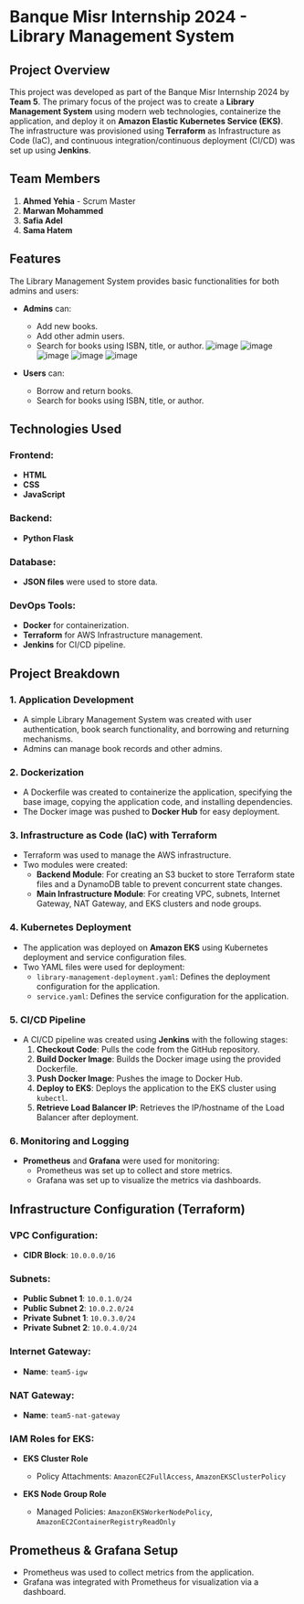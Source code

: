 
# Banque Misr Internship 2024 - Library Management System

## Project Overview

This project was developed as part of the Banque Misr Internship 2024 by **Team 5**. The primary focus of the project was to create a **Library Management System** using modern web technologies, containerize the application, and deploy it on **Amazon Elastic Kubernetes Service (EKS)**. The infrastructure was provisioned using **Terraform** as Infrastructure as Code (IaC), and continuous integration/continuous deployment (CI/CD) was set up using **Jenkins**.

## Team Members

1. **Ahmed Yehia** - Scrum Master
2. **Marwan Mohammed**
3. **Safia Adel**
4. **Sama Hatem**

## Features

The Library Management System provides basic functionalities for both admins and users:

- **Admins** can:
  - Add new books.
  - Add other admin users.
  - Search for books using ISBN, title, or author.
    ![image](https://github.com/user-attachments/assets/d24b226e-4235-4888-bdc4-405f46d73745)
    ![image](https://github.com/user-attachments/assets/a0f96062-33b0-407d-b9a6-6d3a0a67a964)
    ![image](https://github.com/user-attachments/assets/9a18a57c-57d5-422e-897b-d9607ebdb955)
    ![image](https://github.com/user-attachments/assets/774544c0-1a10-4ed0-a6b6-16e09be7017c)
    ![image](https://github.com/user-attachments/assets/44e57825-9bc1-4743-b789-0c53311c118b)

- **Users** can:
  - Borrow and return books.
  - Search for books using ISBN, title, or author.

## Technologies Used

### Frontend:
- **HTML**
- **CSS**
- **JavaScript**

### Backend:
- **Python Flask**

### Database:
- **JSON files** were used to store data.

### DevOps Tools:
- **Docker** for containerization.
- **Terraform** for AWS Infrastructure management.
- **Jenkins** for CI/CD pipeline.

## Project Breakdown

### 1. **Application Development**
   - A simple Library Management System was created with user authentication, book search functionality, and borrowing and returning mechanisms.
   - Admins can manage book records and other admins.

### 2. **Dockerization**
   - A Dockerfile was created to containerize the application, specifying the base image, copying the application code, and installing dependencies.
   - The Docker image was pushed to **Docker Hub** for easy deployment.

### 3. **Infrastructure as Code (IaC) with Terraform**
   - Terraform was used to manage the AWS infrastructure.
   - Two modules were created:
     - **Backend Module**: For creating an S3 bucket to store Terraform state files and a DynamoDB table to prevent concurrent state changes.
     - **Main Infrastructure Module**: For creating VPC, subnets, Internet Gateway, NAT Gateway, and EKS clusters and node groups.

### 4. **Kubernetes Deployment**
   - The application was deployed on **Amazon EKS** using Kubernetes deployment and service configuration files.
   - Two YAML files were used for deployment:
     - `library-management-deployment.yaml`: Defines the deployment configuration for the application.
     - `service.yaml`: Defines the service configuration for the application.

### 5. **CI/CD Pipeline**
   - A CI/CD pipeline was created using **Jenkins** with the following stages:
     1. **Checkout Code**: Pulls the code from the GitHub repository.
     2. **Build Docker Image**: Builds the Docker image using the provided Dockerfile.
     3. **Push Docker Image**: Pushes the image to Docker Hub.
     4. **Deploy to EKS**: Deploys the application to the EKS cluster using `kubectl`.
     5. **Retrieve Load Balancer IP**: Retrieves the IP/hostname of the Load Balancer after deployment.

### 6. **Monitoring and Logging**
   - **Prometheus** and **Grafana** were used for monitoring:
     - Prometheus was set up to collect and store metrics.
     - Grafana was set up to visualize the metrics via dashboards.

## Infrastructure Configuration (Terraform)

### VPC Configuration:
- **CIDR Block**: `10.0.0.0/16`

### Subnets:
- **Public Subnet 1**: `10.0.1.0/24`
- **Public Subnet 2**: `10.0.2.0/24`
- **Private Subnet 1**: `10.0.3.0/24`
- **Private Subnet 2**: `10.0.4.0/24`

### Internet Gateway:
- **Name**: `team5-igw`

### NAT Gateway:
- **Name**: `team5-nat-gateway`

### IAM Roles for EKS:
- **EKS Cluster Role**
  - Policy Attachments: `AmazonEC2FullAccess`, `AmazonEKSClusterPolicy`
  
- **EKS Node Group Role**
  - Managed Policies: `AmazonEKSWorkerNodePolicy`, `AmazonEC2ContainerRegistryReadOnly`

## Prometheus & Grafana Setup

- Prometheus was used to collect metrics from the application.
- Grafana was integrated with Prometheus for visualization via a dashboard.

